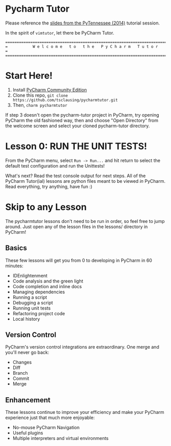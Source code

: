 # Pycharm Tutor

Please reference the [slides from the PyTennessee (2014)](http://slid.es/tsclausing/pycharm/fullscreen)
tutorial session.

In the spirit of `vimtutor`, let there be PyCharm Tutor.

    ===============================================================================
    =           W e l c o m e   t o   t h e   P y C h a r m   T u t o r           =
    ===============================================================================

# Start Here!

1. Install [PyCharm Community Edition](http://www.jetbrains.com/pycharm/download/)
2. Clone this repo, `git clone https://github.com/tsclausing/pycharmtutor.git`
3. Then, `charm pycharmtutor`

If step 3 doesn't open the pycharm-tutor project in PyCharm, try opening PyCharm
the old fashioned way, then and choose "Open Directory" from the welcome screen and
select your cloned pycharm-tutor directory.

# Lesson 0: RUN THE UNIT TESTS!

From the PyCharm menu, select `Run -> Run...` and hit return to select the default
test configuration and run the Unittests!

What's next? Read the test console output for next steps. All of the PyCharm Tutor(ial)
lessons are python files meant to be viewed *in* PyCharm.  Read everything, try
anything, have fun :)

# Skip to any Lesson

The pycharmtutor lessons don't need to be run in order, so feel free to jump around.
Just open any of the lesson files in the lessons/ directory in PyCharm!

## Basics

These few lessons will get you from 0 to developing in PyCharm in 60 minutes:

* IDEnlightenment
* Code analysis and the green light
* Code completion and inline docs
* Managing dependencies
* Running a script
* Debugging a script
* Running unit tests
* Refactoring project code
* Local history

## Version Control

PyCharm's version control integrations are extraordinary. One merge and you'll
never go back:

* Changes
* Diff
* Branch
* Commit
* Merge

## Enhancement

These lessons continue to improve your efficiency and make your PyCharm
experience just that much more enjoyable:

* No-mouse PyCharm Navigation
* Useful plugins
* Multiple interpreters and virtual environments
